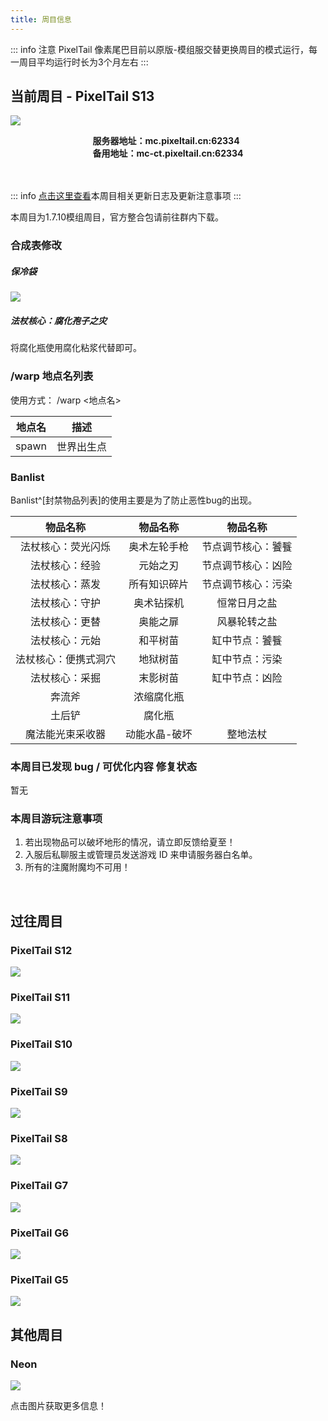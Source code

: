 ```yaml
---
title: 周目信息
---
```


::: info 注意
PixelTail 像素尾巴目前以原版-模组服交替更换周目的模式运行，每一周目平均运行时长为3个月左右
:::

## 当前周目 - PixelTail S13

![](https://i.mji.rip/2023/09/28/e38ca306d3348c917de220b291eb9d9c.png)

<div style="width:autopx; text-align:center;">
    <div style="width:auto; *width:100px; margin:0 auto; display:inline-block;">
        <span style="width:auto; display:block; text-align:left;"><b>服务器地址：mc.pixeltail.cn:62334</b></span>
        <span style="width:auto; display:block; text-align:left;"><b>备用地址：mc-ct.pixeltail.cn:62334</b></span>
    </div>
</div>

<br>
<br>

::: info
[点击这里查看](./change-log-s13.md)本周目相关更新日志及更新注意事项
:::

本周目为1.7.10模组周目，官方整合包请前往群内下载。

### 合成表修改

##### 保冷袋
![](https://i.mji.rip/2023/09/28/dee1578075ad9a9164fb8b89fc02fbde.png)

##### 法杖核心：腐化孢子之灾
将腐化瓶使用腐化粘浆代替即可。

### /warp 地点名列表

使用方式： /warp <地点名>

|地点名|描述|
| :----------------: | :----------------: |
|spawn|世界出生点|

### Banlist

Banlist^[封禁物品列表]的使用主要是为了防止恶性bug的出现。

|物品名称|物品名称|物品名称|
| :----------------: | :----------------: |:----------------: |
|法杖核心：荧光闪烁|奥术左轮手枪|节点调节核心：饕餮|
|法杖核心：经验|元始之刃|节点调节核心：凶险|
|法杖核心：蒸发|所有知识碎片|节点调节核心：污染|
|法杖核心：守护|奥术钻探机|恒常日月之盐|
|法杖核心：更替|奥能之扉|风暴轮转之盐|
|法杖核心：元始|和平树苗|缸中节点：饕餮|
|法杖核心：便携式洞穴|地狱树苗|缸中节点：污染|
|法杖核心：采掘|末影树苗|缸中节点：凶险|
|奔流斧|浓缩腐化瓶||
|土后铲|腐化瓶||
|魔法能光束采收器|动能水晶-破坏|整地法杖|


### 本周目已发现 bug / 可优化内容 修复状态

<!---- 格式 -[] 内容 ----->
暂无

### 本周目游玩注意事项

1. 若出现物品可以破坏地形的情况，请立即反馈给夏至！
1. 入服后私聊服主或管理员发送游戏 ID 来申请服务器白名单。
1. 所有的注魔附魔均不可用！

<br>

<!--
## 下一周目 - PixelTail S14

![]()

-->

## 过往周目

### PixelTail S12

![](https://ice.frostsky.com/2023/09/17/a9f6f75534d4c707053f2b09fbccebd5.png)

### PixelTail S11

![](https://ice.frostsky.com/2023/09/17/8c8ca1c105fa13299b375907c07bf030.png)

### PixelTail S10

![](https://ice.frostsky.com/2023/09/17/27f022e254fbbb71d979c45fb925e820.png)

### PixelTail S9

![](https://ice.frostsky.com/2023/09/17/953e02e8c8f741ec2833e56c021a2356.png)

### PixelTail S8

![](https://ice.frostsky.com/2023/09/17/1229a0af31d53dd0603fea7ce01572ab.png)

### PixelTail G7

![](https://ice.frostsky.com/2023/09/17/7711b061096cc098ddc37431182989e7.png)

### PixelTail G6

![](https://ice.frostsky.com/2023/09/17/c236f033de37d5967ab163a37020d30b.png)

### PixelTail G5

![](https://ice.frostsky.com/2023/09/17/ed5202e24f5771fb84b31674e3905b42.png)

<!--

### PixelTail G4

### PixelTail 3

### PixelTail 2

### PixelTail 1

-->

## 其他周目

### Neon

<AudioPlayer
  src="https://cn-oss-sd.c.tailnet.cn/wingmark_games/pixeltail/music/The%20Midnight%20-%20Endless%20Summer.mp3"
  title="The Midnight - Endless Summer"
  poster="https://ice.frostsky.com/2023/09/18/50557cb43d11d49a2c614f1710399a0f.jpeg"
/>

[![](https://ice.frostsky.com/2023/09/17/552891b8dc0c840aced3fdfed7ab2197.png)](/test/rr.md)

点击图片获取更多信息！